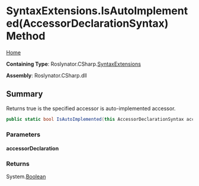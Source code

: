<a name="_top"></a>

# SyntaxExtensions\.IsAutoImplemented\(AccessorDeclarationSyntax\) Method

[Home](../../../../README.md#_top)

**Containing Type**: Roslynator\.CSharp\.[SyntaxExtensions](../README.md#_top)

**Assembly**: Roslynator\.CSharp\.dll

## Summary

Returns true is the specified accessor is auto\-implemented accessor\.

```csharp
public static bool IsAutoImplemented(this AccessorDeclarationSyntax accessorDeclaration)
```

### Parameters

#### accessorDeclaration

### Returns

System\.[Boolean](https://docs.microsoft.com/en-us/dotnet/api/system.boolean)

